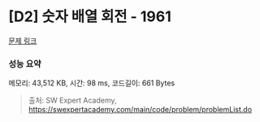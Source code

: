 # [D2] 숫자 배열 회전 - 1961 

[문제 링크](https://swexpertacademy.com/main/code/problem/problemDetail.do?contestProbId=AV5Pq-OKAVYDFAUq) 

### 성능 요약

메모리: 43,512 KB, 시간: 98 ms, 코드길이: 661 Bytes



> 출처: SW Expert Academy, https://swexpertacademy.com/main/code/problem/problemList.do